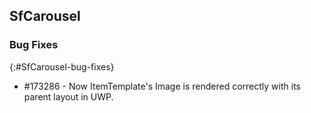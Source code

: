 ## SfCarousel

### Bug Fixes
{:#SfCarousel-bug-fixes} 

* \#173286 - Now ItemTemplate's Image is rendered correctly with its parent layout in UWP. 